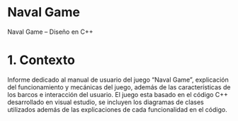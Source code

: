 # Naval Game
Naval Game – Diseño en C++

# 1. Contexto
Informe dedicado al manual de usuario del juego “Naval Game”, explicación del funcionamiento y
mecánicas del juego, además de las características de los barcos e interacción del usuario. El juego esta
basado en el código C++ desarrollado en visual estudio, se incluyen los diagramas de clases utilizados
además de las explicaciones de cada funcionalidad en el código.

